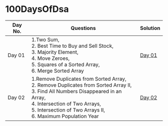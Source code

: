 # 100DaysOfDsa

| Day No. | Questions | Solution |
| --- | --- | --- |
| Day 01 | 1.Two Sum,<br>2. Best Time to Buy and Sell Stock,<br>3. Majority Element,<br>4. Move Zeroes,<br>5. Squares of a Sorted Array,<br>6. Merge Sorted Array | [Day 01](Day01) |
| Day 02 | 1.Remove Duplicates from Sorted Array,<br>2. Remove Duplicates from Sorted Array II,<br>3. Find All Numbers Disappeared in an Array,<br>4. Intersection of Two Arrays,<br>5. Intersection of Two Arrays II,<br>6. Maximum Population Year | [Day 02](Day02) |

